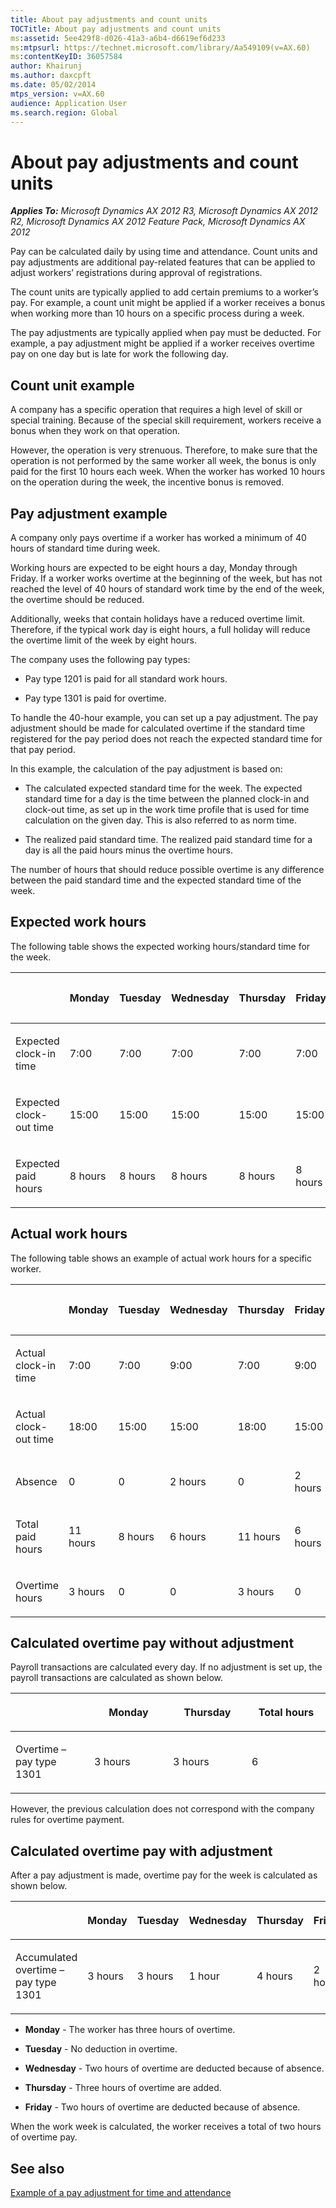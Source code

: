 ```yaml
---
title: About pay adjustments and count units
TOCTitle: About pay adjustments and count units
ms:assetid: 5ee429f8-d026-41a3-a6b4-d6619ef6d233
ms:mtpsurl: https://technet.microsoft.com/library/Aa549109(v=AX.60)
ms:contentKeyID: 36057584
author: Khairunj
ms.author: daxcpft
ms.date: 05/02/2014
mtps_version: v=AX.60
audience: Application User
ms.search.region: Global
---
```


# About pay adjustments and count units 


_**Applies To:** Microsoft Dynamics AX 2012 R3, Microsoft Dynamics AX 2012 R2, Microsoft Dynamics AX 2012 Feature Pack, Microsoft Dynamics AX 2012_

Pay can be calculated daily by using time and attendance. Count units and pay adjustments are additional pay-related features that can be applied to adjust workers’ registrations during approval of registrations.

The count units are typically applied to add certain premiums to a worker’s pay. For example, a count unit might be applied if a worker receives a bonus when working more than 10 hours on a specific process during a week.

The pay adjustments are typically applied when pay must be deducted. For example, a pay adjustment might be applied if a worker receives overtime pay on one day but is late for work the following day.

## Count unit example

A company has a specific operation that requires a high level of skill or special training. Because of the special skill requirement, workers receive a bonus when they work on that operation.

However, the operation is very strenuous. Therefore, to make sure that the operation is not performed by the same worker all week, the bonus is only paid for the first 10 hours each week. When the worker has worked 10 hours on the operation during the week, the incentive bonus is removed.

## Pay adjustment example

A company only pays overtime if a worker has worked a minimum of 40 hours of standard time during week.

Working hours are expected to be eight hours a day, Monday through Friday. If a worker works overtime at the beginning of the week, but has not reached the level of 40 hours of standard work time by the end of the week, the overtime should be reduced.

Additionally, weeks that contain holidays have a reduced overtime limit. Therefore, if the typical work day is eight hours, a full holiday will reduce the overtime limit of the week by eight hours.

The company uses the following pay types:

  - Pay type 1201 is paid for all standard work hours.

  - Pay type 1301 is paid for overtime.

To handle the 40-hour example, you can set up a pay adjustment. The pay adjustment should be made for calculated overtime if the standard time registered for the pay period does not reach the expected standard time for that pay period.

In this example, the calculation of the pay adjustment is based on:

  - The calculated expected standard time for the week. The expected standard time for a day is the time between the planned clock-in and clock-out time, as set up in the work time profile that is used for time calculation on the given day. This is also referred to as norm time.

  - The realized paid standard time. The realized paid standard time for a day is all the paid hours minus the overtime hours.

The number of hours that should reduce possible overtime is any difference between the paid standard time and the expected standard time of the week.

## Expected work hours

The following table shows the expected working hours/standard time for the week.

<table style="width:100%;">
<colgroup>
<col style="width: 14%" />
<col style="width: 14%" />
<col style="width: 14%" />
<col style="width: 14%" />
<col style="width: 14%" />
<col style="width: 14%" />
<col style="width: 14%" />
</colgroup>
<thead>
<tr class="header">
<th><p></p></th>
<th><p>Monday</p></th>
<th><p>Tuesday</p></th>
<th><p>Wednesday</p></th>
<th><p>Thursday</p></th>
<th><p>Friday</p></th>
<th><p>Total hours</p></th>
</tr>
</thead>
<tbody>
<tr class="odd">
<td><p>Expected clock-in time</p></td>
<td><p>7:00</p></td>
<td><p>7:00</p></td>
<td><p>7:00</p></td>
<td><p>7:00</p></td>
<td><p>7:00</p></td>
<td><p>N/A</p></td>
</tr>
<tr class="even">
<td><p>Expected clock-out time</p></td>
<td><p>15:00</p></td>
<td><p>15:00</p></td>
<td><p>15:00</p></td>
<td><p>15:00</p></td>
<td><p>15:00</p></td>
<td><p>N/A</p></td>
</tr>
<tr class="odd">
<td><p>Expected paid hours</p></td>
<td><p>8 hours</p></td>
<td><p>8 hours</p></td>
<td><p>8 hours</p></td>
<td><p>8 hours</p></td>
<td><p>8 hours</p></td>
<td><p>40 hours</p></td>
</tr>
</tbody>
</table>


## Actual work hours

The following table shows an example of actual work hours for a specific worker.

<table style="width:100%;">
<colgroup>
<col style="width: 14%" />
<col style="width: 14%" />
<col style="width: 14%" />
<col style="width: 14%" />
<col style="width: 14%" />
<col style="width: 14%" />
<col style="width: 14%" />
</colgroup>
<thead>
<tr class="header">
<th><p></p></th>
<th><p>Monday</p></th>
<th><p>Tuesday</p></th>
<th><p>Wednesday</p></th>
<th><p>Thursday</p></th>
<th><p>Friday</p></th>
<th><p>Total hours</p></th>
</tr>
</thead>
<tbody>
<tr class="odd">
<td><p>Actual clock-in time</p></td>
<td><p>7:00</p></td>
<td><p>7:00</p></td>
<td><p>9:00</p></td>
<td><p>7:00</p></td>
<td><p>9:00</p></td>
<td><p>N/A</p></td>
</tr>
<tr class="even">
<td><p>Actual clock-out time</p></td>
<td><p>18:00</p></td>
<td><p>15:00</p></td>
<td><p>15:00</p></td>
<td><p>18:00</p></td>
<td><p>15:00</p></td>
<td><p>N/A</p></td>
</tr>
<tr class="odd">
<td><p>Absence</p></td>
<td><p>0</p></td>
<td><p>0</p></td>
<td><p>2 hours</p></td>
<td><p>0</p></td>
<td><p>2 hours</p></td>
<td><p>4</p></td>
</tr>
<tr class="even">
<td><p>Total paid hours</p></td>
<td><p>11 hours</p></td>
<td><p>8 hours</p></td>
<td><p>6 hours</p></td>
<td><p>11 hours</p></td>
<td><p>6 hours</p></td>
<td><p>42 hours</p></td>
</tr>
<tr class="odd">
<td><p>Overtime hours</p></td>
<td><p>3 hours</p></td>
<td><p>0</p></td>
<td><p>0</p></td>
<td><p>3 hours</p></td>
<td><p>0</p></td>
<td><p>6 hours</p></td>
</tr>
</tbody>
</table>


## Calculated overtime pay without adjustment

Payroll transactions are calculated every day. If no adjustment is set up, the payroll transactions are calculated as shown below.

<table>
<colgroup>
<col style="width: 25%" />
<col style="width: 25%" />
<col style="width: 25%" />
<col style="width: 25%" />
</colgroup>
<thead>
<tr class="header">
<th><p></p></th>
<th><p>Monday</p></th>
<th><p>Thursday</p></th>
<th><p>Total hours</p></th>
</tr>
</thead>
<tbody>
<tr class="odd">
<td><p>Overtime – pay type 1301</p></td>
<td><p>3 hours</p></td>
<td><p>3 hours</p></td>
<td><p>6</p></td>
</tr>
</tbody>
</table>


However, the previous calculation does not correspond with the company rules for overtime payment.

## Calculated overtime pay with adjustment

After a pay adjustment is made, overtime pay for the week is calculated as shown below.

<table style="width:100%;">
<colgroup>
<col style="width: 16%" />
<col style="width: 16%" />
<col style="width: 16%" />
<col style="width: 16%" />
<col style="width: 16%" />
<col style="width: 16%" />
</colgroup>
<thead>
<tr class="header">
<th><p></p></th>
<th><p>Monday</p></th>
<th><p>Tuesday</p></th>
<th><p>Wednesday</p></th>
<th><p>Thursday</p></th>
<th><p>Friday</p></th>
</tr>
</thead>
<tbody>
<tr class="odd">
<td><p>Accumulated overtime – pay type 1301</p></td>
<td><p>3 hours</p></td>
<td><p>3 hours</p></td>
<td><p>1 hour</p></td>
<td><p>4 hours</p></td>
<td><p>2 hours</p></td>
</tr>
</tbody>
</table>


  - **Monday** - The worker has three hours of overtime.

  - **Tuesday** - No deduction in overtime.

  - **Wednesday** - Two hours of overtime are deducted because of absence.

  - **Thursday** - Three hours of overtime are added.

  - **Friday** - Two hours of overtime are deducted because of absence.

When the work week is calculated, the worker receives a total of two hours of overtime pay.

## See also

[Example of a pay adjustment for time and attendance](example-of-a-pay-adjustment-for-time-and-attendance.md)

  


